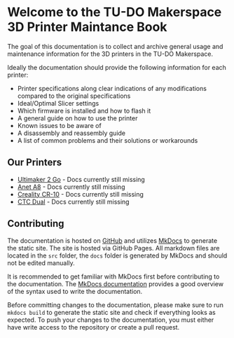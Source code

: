 # Welcome to the TU-DO Makerspace 3D Printer Maintance Book

The goal of this documentation is to collect and archive general usage and maintenance information for the 3D printers in the TU-DO Makerspace.

Ideally the documentation should provide the following information for each printer:
 - Printer specifications along clear indications of any modifications compared to the original specifications
 - Ideal/Optimal Slicer settings
 - Which firmware is installed and how to flash it
 - A general guide on how to use the printer
 - Known issues to be aware of
 - A disassembly and reassembly guide
 - A list of common problems and their solutions or workarounds

## Our Printers

- [Ultimaker 2 Go](/ultimaker2go/) - Docs currently still missing
- [Anet A8](/aneta8/) - Docs currently still missing
- [Creality CR-10](/crealitycr10/) - Docs currently still missing
- [CTC Dual](/ctcdual/) - Docs currently still missing

## Contributing

The documentation is hosted on [GitHub](https://github.com/TU-DO-Makerspace/TU-DO_3D-Printer-Maintenance) and utilizes [MkDocs](https://www.mkdocs.org/) to generate the static site. The site is hosted via GitHub Pages. All markdown files are located in the `src` folder, the `docs` folder is generated by MkDocs and should not be edited manually.

It is recommended to get familiar with MkDocs first before contributing to the documentation. The [MkDocs documentation](https://www.mkdocs.org/user-guide/writing-your-docs/) provides a good overview of the syntax used to write the documentation.

Before committing changes to the documentation, please make sure to run `mkdocs build` to generate the static site and check if everything looks as expected. To push your changes to the documentation, you must either have write access to the repository or create a pull request.